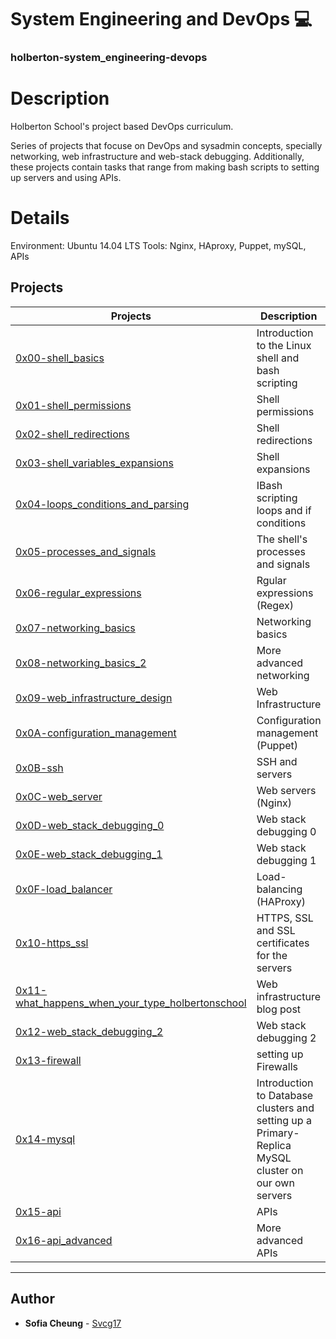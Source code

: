 # System Engineering and DevOps :computer:
### holberton-system_engineering-devops

# Description
Holberton School's project based DevOps curriculum. 

Series of projects that focuse on DevOps and sysadmin concepts, specially networking, web infrastructure and web-stack debugging. Additionally, these projects contain tasks that range from making bash scripts to setting up servers and using APIs.

# Details
Environment: Ubuntu 14.04 LTS
Tools: Nginx, HAproxy, Puppet, mySQL, APIs


## Projects
Projects | Description
----------- | -----------
[0x00-shell_basics](./0x00-shell_basics) | Introduction to the Linux shell and bash scripting
[0x01-shell_permissions](./0x01-shell_permissions) | Shell permissions
[0x02-shell_redirections](./0x02-shell_redirections) | Shell redirections
[0x03-shell_variables_expansions](./0x03-shell_variables_expansion) | Shell expansions
[0x04-loops_conditions_and_parsing](./0x04-loops_conditions_and_parsing) | IBash scripting loops and if conditions
[0x05-processes_and_signals](./0x05-processes_and_signals) | The shell's processes and signals
[0x06-regular_expressions](./0x06-regular_expressions) | Rgular expressions (Regex)
[0x07-networking_basics](./0x07-networking_basics) | Networking basics
[0x08-networking_basics_2](./0x08-networking_basics_2) | More advanced networking
[0x09-web_infrastructure_design](./0x09-web_infrastructure_design) | Web Infrastructure
[0x0A-configuration_management](./0x0A-configuration_management) | Configuration management (Puppet)
[0x0B-ssh](./0x0B-ssh) | SSH and servers
[0x0C-web_server](./0x0C-web_server) | Web servers (Nginx)
[0x0D-web_stack_debugging_0](./0x0D-web_stack_debugging_0) | Web stack debugging 0
[0x0E-web_stack_debugging_1](./0x0E-web_stack_debugging_1) | Web stack debugging 1
[0x0F-load_balancer](./0x0F-load_balancer) | Load-balancing (HAProxy)
[0x10-https_ssl](./0x10-https_ssl) | HTTPS, SSL and  SSL certificates for the servers
[0x11-what_happens_when_your_type_holbertonschool](./0x11-what_happens_when_your_type_holbertonschool_com_in_your_browser_and_press_enter) | Web infrastructure blog post
[0x12-web_stack_debugging_2](./0x12-web_stack_debugging_2) | Web stack debugging 2
[0x13-firewall](./0x13-firewall) | setting up Firewalls
[0x14-mysql](./0x14-mysql) | Introduction to Database clusters and setting up a Primary-Replica MySQL cluster on our own servers
[0x15-api](./0x15-api) | APIs
[0x16-api_advanced](./0x16-api_advanced) | More advanced APIs

---

## Author
* **Sofia Cheung** - [Svcg17](https://github.com/Svcg17)

